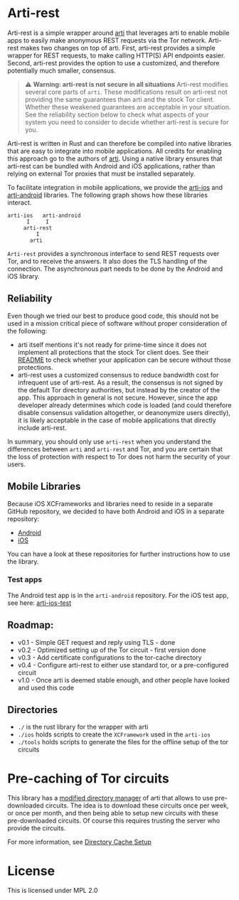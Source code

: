 # Arti-rest


Arti-rest is a simple wrapper around [arti](https://gitlab.torproject.org/tpo/core/arti) that leverages arti to enable mobile apps to easily make anonymous REST requests via the Tor network. Arti-rest makes two changes on top of arti. First, arti-rest provides a simple wrapper for REST requests, to make calling HTTP(S) API endpoints easier. Second, arti-rest provides the option to use a customized, and therefore potentially much smaller, consensus. 

> :warning: **Warning: arti-rest is not secure in all situations** Arti-rest modifies several core parts of `arti`. These modifications result on arti-rest not providing the same guarantees than arti and the stock Tor client. Whether these weakened guarantees are acceptable in your situation. See the reliability section below to check what aspects of your system you need to consider to decide whether arti-rest is secure for you.

Arti-rest is written in Rust and can therefore be compiled into native libraries that are easy to integrate into mobile applications. All credits for enabling this approach go to the authors of [arti](https://gitlab.torproject.org/tpo/core/arti). Using a native library ensures that arti-rest can be bundled with Android and iOS applications, rather than relying on external Tor proxies that must be installed separately.

To facilitate integration in mobile applications, we provide the [arti-ios](https://github.com/c4dt/arti-ios) and [arti-android](https://github.com/c4dt/arti-android) libraries. The following graph shows how these libraries interact.

```
arti-ios   arti-android
      I     I
     arti-rest
         I
       arti
```
       
`Arti-rest` provides a synchronous interface to send REST requests over Tor, and
to receive the answers. It also does the TLS handling of the connection. The
asynchronous part needs to be done by the Android and iOS library.

## Reliability

Even though we tried our best to produce good code, this should not be used in a
mission critical piece of software without proper consideration of the following:

- arti itself mentions it's not ready for prime-time since it does not implement all protections that the stock Tor client does. See their [README](https://gitlab.torproject.org/tpo/core/arti/-/blob/main/README.md) to check whether your application can be secure without those protections.
- arti-rest uses a customized consensus to reduce bandwidth cost for infrequent use of arti-rest. As a result, the consensus is not signed by the default Tor directory authorities, but instead by the creator of the app. This approach in general is not secure. However, since the app developer already determines which code is loaded (and could therefore disable consensus validation altogether, or deanonymize users directly), it is likely acceptable in the case of mobile applications that directly include arti-rest. 

In summary, you should only use `arti-rest` when you understand the differences between `arti` and `arti-rest` and Tor, and you are certain that the loss of protection with respect to Tor does not harm the security of your users. 
  
## Mobile Libraries

Because iOS XCFrameworks and libraries need to reside in a separate GitHub repository,
we decided to have both Android and iOS in a separate repository:

- [Android](https://github.com/c4dt/arti-android)
- [iOS](https://github.com/c4dt/arti-ios)

You can have a look at these repositories for further instructions how to use the
library.

### Test apps

The Android test app is in the `arti-android` repository.
For the iOS test app, see here:
[arti-ios-test](https://github.com/c4dt/arti-ios-test)


## Roadmap:

- v0.1 - Simple GET request and reply using TLS - done
- v0.2 - Optimized setting up of the Tor circuit - first version done
- v0.3 - Add certificate configurations to the tor-cache directory   
- v0.4 - Configure arti-rest to either use standard tor, or a pre-configured circuit
- v1.0 - Once arti is deemed stable enough, and other people have looked and used this code

## Directories

- `./` is the rust library for the wrapper with arti
- `./ios` holds scripts to create the `XCFramework` used in the `arti-ios`
- `./tools` holds scripts to generate the files for the offline setup of the tor circuits

# Pre-caching of Tor circuits

This library has a [modified directory manager](./src/arti/tor-dirmgr) of arti that allows to 
use pre-downloaded circuits.
The idea is to download these circuits once per week, or once per month, and then being
able to setup new circuits with these pre-downloaded circuits.
Of course this requires trusting the server who provide the circuits.

For more information, see [Directory Cache Setup](tools/README.md)

# License

This is licensed under MPL 2.0
